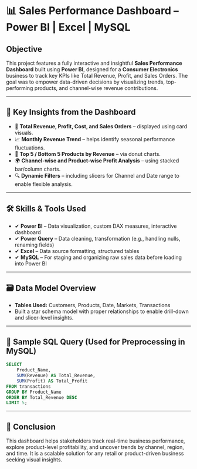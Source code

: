 # 📊 Sales Performance Dashboard – Power BI | Excel | MySQL



## Objective

This project features a fully interactive and insightful **Sales Performance Dashboard** built using **Power BI**, designed for a **Consumer Electronics** business to track key KPIs like Total Revenue, Profit, and Sales Orders. The goal was to empower data-driven decisions by visualizing trends, top-performing products, and channel-wise revenue contributions.

---

## 🚀 Key Insights from the Dashboard

- 📌 **Total Revenue, Profit, Cost, and Sales Orders** – displayed using card visuals.
- 📈 **Monthly Revenue Trend** – helps identify seasonal performance fluctuations.
- 🧩 **Top 5 / Bottom 5 Products by Revenue** – via donut charts.
- 🌍 **Channel-wise and Product-wise Profit Analysis** – using stacked bar/column charts.
- 🔍 **Dynamic Filters** – including slicers for Channel and Date range to enable flexible analysis.

---

## 🛠 Skills & Tools Used

- ✔ **Power BI** – Data visualization, custom DAX measures, interactive dashboard
- ✔ **Power Query** – Data cleaning, transformation (e.g., handling nulls, renaming fields)
- ✔ **Excel** – Data source formatting, structured tables
- ✔ **MySQL** – For staging and organizing raw sales data before loading into Power BI

---

## 🗃 Data Model Overview

- **Tables Used:** Customers, Products, Date, Markets, Transactions
- Built a star schema model with proper relationships to enable drill-down and slicer-level insights.

---

## 🔧 Sample SQL Query (Used for Preprocessing in MySQL)

```sql
SELECT 
    Product_Name, 
    SUM(Revenue) AS Total_Revenue, 
    SUM(Profit) AS Total_Profit
FROM transactions
GROUP BY Product_Name
ORDER BY Total_Revenue DESC
LIMIT 5;
```
---

## 📌 Conclusion
This dashboard helps stakeholders track real-time business performance, explore product-level profitability, and uncover trends by channel, region, and time. It is a scalable solution for any retail or product-driven business seeking visual insights.
